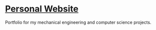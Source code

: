 # [Personal Website](https://xiifulminata.github.io) 

Portfolio for my mechanical engineering and computer science projects.


